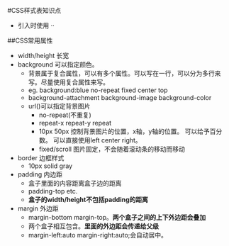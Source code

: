 #CSS样式表知识点  

+ 引入时使用	·<link href="style.css" rel="stylesheet"/>·  

##CSS常用属性    
+ width/height 长宽  
+ background 可以指定颜色。  
	+ 背景属于复合属性，可以有多个属性。可以写在一行，可以分为多行来写。尽量使用复合属性来写。    
	+ eg. background:blue no-repeat fixed center top   
	+ background-attachment background-image background-color  
	+ url()可以指定背景图片  
		+ no-repeat(不重复)  
		+ repeat-x repeat-y repeat  
		+ 10px 50px 控制背景图片的位置，x轴，y轴的位置。 可以给予百分数。 可以直接使用left center right。  
		+ fixed/scroll 图片固定，不会随着滚动条的移动而移动  
+ border 边框样式  
	+ 10px solid gray  
+ padding 内边距  
	+ 盒子里面的内容距离盒子边的距离  
	+ padding-top etc.  
	+ **盒子的width/height不包括padding的距离**  
+ margin 外边距  
	+ margin-bottom margin-top。**两个盒子之间的上下外边距会叠加**  
	+ 两个盒子相互包含。**里面的外边距会传递给父级**  
	+ margin-left:auto margin-right:auto;会自动居中。  